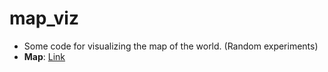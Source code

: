 # map_viz
- Some code for visualizing the map of the world. (Random experiments)  
- **Map**: [Link](https://tejasvaidhyadev.github.io/map_viz/)

